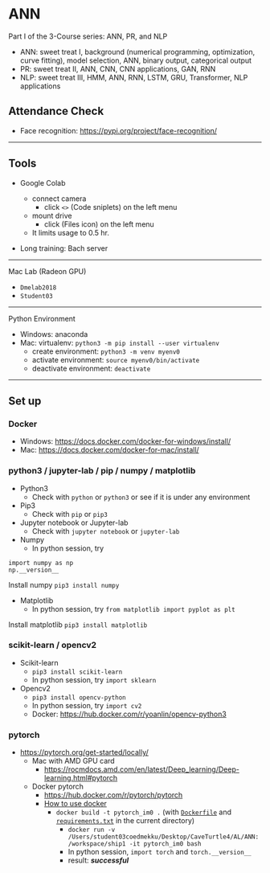 # ANN

Part I of the 3-Course series: ANN, PR, and NLP
  * ANN: sweet treat I, background (numerical programming, optimization, curve fitting), model selection, ANN, binary output, categorical output
  * PR: sweet treat II, ANN, CNN, CNN applications, GAN, RNN
  * NLP: sweet treat III, HMM, ANN, RNN, LSTM, GRU, Transformer, NLP applications
  
## Attendance Check
  * Face recognition: https://pypi.org/project/face-recognition/
  
---
## Tools
  * Google Colab
    * connect camera
      * click ```<>``` (Code sniplets) on the left menu 
    * mount drive 
      * click (Files icon) on the left menu
    * It limits usage to 0.5 hr.
  
  * Long training: Bach server
  
---
Mac Lab (Radeon GPU)
  * ```Dmelab2018```
  * ```Student03```

---

Python Environment
* Windows: anaconda
* Mac: virtualenv: ```python3 -m pip install --user virtualenv```
  * create environment: ```python3 -m venv myenv0```
  * activate environment: ```source myenv0/bin/activate```
  * deactivate environment: ```deactivate```

---
## Set up
### Docker
  * Windows: https://docs.docker.com/docker-for-windows/install/
  * Mac: https://docs.docker.com/docker-for-mac/install/

### python3 / jupyter-lab / pip / numpy / matplotlib
  * Python3
    * Check with ```python``` or ```python3``` or see if it is under any environment
  * Pip3
    * Check with ```pip``` or ```pip3```
  * Jupyter notebook or Jupyter-lab
    * Check with ```jupyter notebook``` or ```jupyter-lab```
  * Numpy
    * In python session, try
    
  ```
  import numpy as np
  np.__version__
  ```
  
  Install numpy
  ```pip3 install numpy``` 
 
  * Matplotlib
    * In python session, try ```from matplotlib import pyplot as plt```
  
  Install matplotlib
  ```pip3 install matplotlib```

### scikit-learn / opencv2
  * Scikit-learn
    * ```pip3 install scikit-learn```
    * In python session, try ```import sklearn```
  * Opencv2
    * ```pip3 install opencv-python```
    * In python session, try ```import cv2```
    * Docker: https://hub.docker.com/r/yoanlin/opencv-python3 

### pytorch
  
  * https://pytorch.org/get-started/locally/
    * Mac with AMD GPU card
      * https://rocmdocs.amd.com/en/latest/Deep_learning/Deep-learning.html#pytorch
    * Docker pytorch
      * https://hub.docker.com/r/pytorch/pytorch  
      * [How to use docker](https://github.com/tatpongkatanyukul/Learn/blob/main/docker/synopsis.md)
        * ```docker build -t pytorch_im0 .``` (with [```Dockerfile```](https://github.com/tatpongkatanyukul/ANN/blob/main/Dockerfile) and [```requirements.txt```](https://github.com/tatpongkatanyukul/ANN/blob/main/requirements.txt) in the current directory)
          * ```docker run -v /Users/student03coedmekku/Desktop/CaveTurtle4/AL/ANN:/workspace/ship1 -it pytorch_im0 bash```
          * In python session, ```import torch``` and ```torch.__version__```
          * result: ***successful***
      

